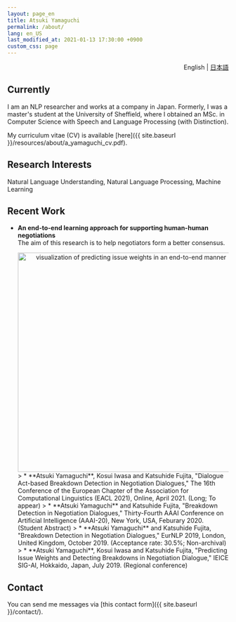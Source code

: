 ```yaml
---
layout: page_en
title: Atsuki Yamaguchi
permalink: /about/
lang: en_US
last_modified_at: 2021-01-13 17:30:00 +0900
custom_css: page
---
```

<div style="text-align: right;"><i class="fas fa-language" style="padding: 0 4px 0 0;"></i>English | <a href="./ja/">日本語</a></div>

## Currently

I am an NLP researcher and works at a company in Japan. Formerly, I was a master's student at the University of Sheffield, where I obtained an MSc. in Computer Science with Speech and Language Processing (with Distinction).  

My curriculum vitae (CV) is available [here]({{ site.baseurl }}/resources/about/a_yamaguchi_cv.pdf).

## Research Interests

Natural Language Understanding, Natural Language Processing, Machine Learning


## Recent Work

* __An end-to-end learning approach for supporting human-human negotiations__  
The aim of this research is to help negotiators form a better consensus.  

    <div style="text-align: center;">
        <img src="{{ site.baseurl }}/resources/about/images/predict_issue_weights.png" alt="visualization of predicting issue weights in an end-to-end manner" style="width: 500px;"/>
    </div>
    > * **Atsuki Yamaguchi**, Kosui Iwasa and Katsuhide Fujita, "Dialogue Act-based Breakdown Detection in Negotiation Dialogues," The 16th Conference of the European Chapter of the Association for Computational Linguistics (EACL 2021), Online, April 2021. (Long; To appear) 
    > * **Atsuki Yamaguchi** and Katsuhide Fujita, "Breakdown Detection in Negotiation Dialogues," Thirty-Fourth AAAI Conference on Artificial Intelligence (AAAI-20), New York, USA, Feburary 2020. (Student Abstract)  
    > * **Atsuki Yamaguchi** and Katsuhide Fujita, "Breakdown Detection in Negotiation Dialogues," EurNLP 2019, London, United Kingdom, October 2019. (Acceptance rate: 30.5%; Non-archival)  
    > * **Atsuki Yamaguchi**, Kosui Iwasa and Katsuhide Fujita, "Predicting Issue Weights and Detecting Breakdowns in Negotiation Dialogue," IEICE SIG-AI, Hokkaido, Japan, July 2019. (Regional conference)

## Contact

You can send me messages via [this contact form]({{ site.baseurl }}/contact/).
